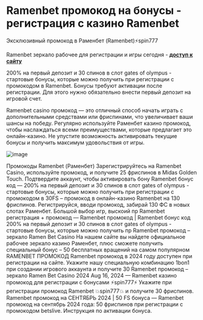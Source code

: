 # Ramenbet промокод на бонусы - регистрация с казино Ramenbet
Эксклюзивный промокод в Раменбет (Ramenbet)⚡️spin777

Ramenbet зеркало рабочее для регистрации и игры сегодня - **[доступ к сайту](https://linkcasino.ru/ramenbet_fvip)**

200% на первый депозит и 30 спинов в слот gates of olympus - стартовые бонусы, которые можно получить при регистрации с промокодом в Ramenbet.
Бонусы требуют активации после регистрации. Для этого нужно обязательно внести первый депозит на игровой счет.

Ramenbet casino промокод — это отличный способ начать играть с дополнительными средствами или фриспинами, что увеличивает ваши шансы на победу. Регулярно используйте Раменбет казино промокод, чтобы наслаждаться всеми преимуществами, которые предлагает это онлайн-казино. Не упустите возможность активировать текущие бонусы и получить максимум удовольствия от игры.

![image](https://github.com/user-attachments/assets/c032261f-246b-4d94-aaf2-ae476fb3d38d)

Промокоды Ramenbet (Раменбет) Зарегистрируйтесь на Ramenbet Casino, используйте промокод, и получите 25 фриспинов в Midas Golden Touch. Подтвердите аккаунт, чтобы активировать бону Ramenbet бонус код — 200% на первый депозит и 30 спинов в слот gates of olympus - стартовые бонусы, которые можно получить при регистрации с промокодом в 30FS – промокод в онлайн-казино Ramenbet на 130 фриспинов. Регистрируйся, вводи промокод, забирай 130 ФС в новых слотах Раменбет. Большой выбор игр, выскоий пр Ramenbet регистрация + промокод — Ramenbet промокод | Ramenbet бонус код​​ 200% на первый депозит и 30 спинов в слот gates of olympus - стартовые бонусы, которые можно получить пр Ramenbet промокод – зеркало Ramen Bet Casino На нашем сайте вы найдете официальное рабочее зеркало казино Раменбет, плюс сможете получить специальный бонус – 50 бесплатных вращений на самом популярном RAMENBET ПРОМОКОД Ramenbet промокод в 2024 году доступен при регистрации на сайте. Укажите нашу специальную комбинацию 1bon1 при создании игрового аккаунта и получите 30 Ramenbet промокод – зеркало Ramen Bet Casino 2024 Aug 16, 2024 — Ramenbet казино промокод для регистрации с бонусами ⚡️spin777⚡️ Укажите при регистрации промокод Ramenbet 💥spin777💥 и получите 30 фриспинов. Ramenbet промокод на СЕНТЯБРЬ 2024 | 50 FS бонуса — Ramenbet промокод на сентябрь 2024 года: 50 фриспинов при регистрации с промокодом betslive. Инструкция по активации бонуса.
